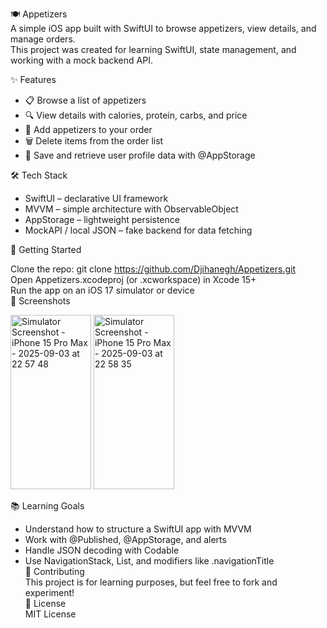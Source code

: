 🍽️ Appetizers  
A simple iOS app built with SwiftUI to browse appetizers, view details, and manage orders.  
This project was created for learning SwiftUI, state management, and working with a mock backend API.

✨ Features
- 📋 Browse a list of appetizers
- 🔍 View details with calories, protein, carbs, and price
- 🛒 Add appetizers to your order
- 🗑️ Delete items from the order list
- 💾 Save and retrieve user profile data with @AppStorage  


🛠️ Tech Stack
- SwiftUI – declarative UI framework
- MVVM – simple architecture with ObservableObject
- AppStorage – lightweight persistence
- MockAPI / local JSON – fake backend for data fetching


🚀 Getting Started


Clone the repo:
git clone https://github.com/Djihanegh/Appetizers.git  
Open Appetizers.xcodeproj (or .xcworkspace) in Xcode 15+  
Run the app on an iOS 17 simulator or device  
📸 Screenshots  

<img width="129" height="279" alt="Simulator Screenshot - iPhone 15 Pro Max - 2025-09-03 at 22 57 48" src="https://github.com/user-attachments/assets/642ef136-1dc7-41a1-b115-3a3a1bf12e3d" />  
<img width="129" height="279" alt="Simulator Screenshot - iPhone 15 Pro Max - 2025-09-03 at 22 58 35" src="https://github.com/user-attachments/assets/1a8dacb7-4aa0-43e1-bc55-7cc273b7950b" />  
 
📚 Learning Goals  

- Understand how to structure a SwiftUI app with MVVM  
- Work with @Published, @AppStorage, and alerts  
- Handle JSON decoding with Codable  
- Use NavigationStack, List, and modifiers like .navigationTitle  
🤝 Contributing  
This project is for learning purposes, but feel free to fork and experiment!  
📄 License  
MIT License  
